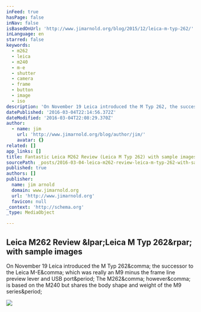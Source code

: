 ```yaml
---
inFeed: true
hasPage: false
inNav: false
isBasedOnUrl: 'http://www.jimarnold.org/blog/2015/12/leica-m-typ-262/'
inLanguage: en
starred: false
keywords:
  - m262
  - leica
  - m240
  - m-e
  - shutter
  - camera
  - frame
  - button
  - image
  - iso
description: 'On November 19 Leica introduced the M Typ 262, the successor to the Leica M-E, which was really an M9 minus the frame line preview lever and USB port. The M262, however, is based on the M240 but shares the body shape and weight of the M9 series.'
datePublished: '2016-03-04T22:14:56.372Z'
dateModified: '2016-03-04T22:08:29.370Z'
author:
  - name: jim
    url: 'http://www.jimarnold.org/blog/author/jim/'
    avatar: {}
related: []
app_links: []
title: Fantastic Leica M262 Review (Leica M Typ 262) with sample images
sourcePath: _posts/2016-03-04-leica-m262-review-leica-m-typ-262-with-sample-images.md
published: true
authors: []
publisher:
  name: jim arnold
  domain: www.jimarnold.org
  url: 'http://www.jimarnold.org'
  favicon: null
_context: 'http://schema.org'
_type: MediaObject

---
```

<article style=""><h1>Leica M262 Review &amp;lpar;Leica M Typ 262&amp;rpar; with sample images</h1><p>On November 19 Leica introduced the M Typ 262&amp;comma; the successor to the Leica M-E&amp;comma; which was really an M9 minus the frame line preview lever and USB port&amp;period; The M262&amp;comma; however&amp;comma; is based on the M240 but shares the body shape and weight of the M9 series&amp;period;</p><img src="http://www.jimarnold.org/blog/wp-content/uploads/2015/12/framelines-in-manual-600x394.jpg" /></article>